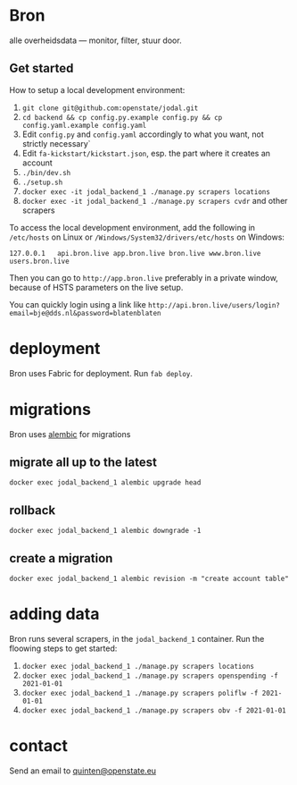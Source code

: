 # Bron

alle overheidsdata — monitor, filter, stuur door.


## Get started

How to setup a local development environment:

1. `git clone git@github.com:openstate/jodal.git`
2. `cd backend && cp config.py.example config.py && cp config.yaml.example config.yaml`
3. Edit `config.py` and `config.yaml` accordingly to what you want, not strictly necessary`
5. Edit `fa-kickstart/kickstart.json`, esp. the part where it creates an account
9. `./bin/dev.sh`
8. `./setup.sh`
10. `docker exec -it jodal_backend_1 ./manage.py scrapers locations`
10. `docker exec -it jodal_backend_1 ./manage.py scrapers cvdr` and other scrapers

To access the local development environment, add the following in `/etc/hosts` on Linux or `/Windows/System32/drivers/etc/hosts` on Windows:

```
127.0.0.1	api.bron.live app.bron.live bron.live www.bron.live users.bron.live
```

Then you can go to `http://app.bron.live` preferably in a private window, because of HSTS parameters on the live setup.

You can quickly login using a link like `http://api.bron.live/users/login?email=bje@dds.nl&password=blatenblaten`

# deployment

Bron uses Fabric for deployment. Run `fab deploy`.

# migrations

Bron uses [alembic](https://alembic.sqlalchemy.org/en/latest/index.html) for migrations

## migrate all up to the latest

`docker exec jodal_backend_1 alembic upgrade head`

## rollback

`docker exec jodal_backend_1 alembic downgrade -1`

## create a migration

`docker exec jodal_backend_1 alembic revision -m "create account table"`

# adding data

Bron runs several scrapers, in the `jodal_backend_1` container. Run the floowing steps to get started:

1. `docker exec jodal_backend_1 ./manage.py scrapers locations`
2. `docker exec jodal_backend_1 ./manage.py scrapers openspending -f 2021-01-01`
3. `docker exec jodal_backend_1 ./manage.py scrapers poliflw -f 2021-01-01`
4. `docker exec jodal_backend_1 ./manage.py scrapers obv -f 2021-01-01`

# contact

Send an email to quinten@openstate.eu

